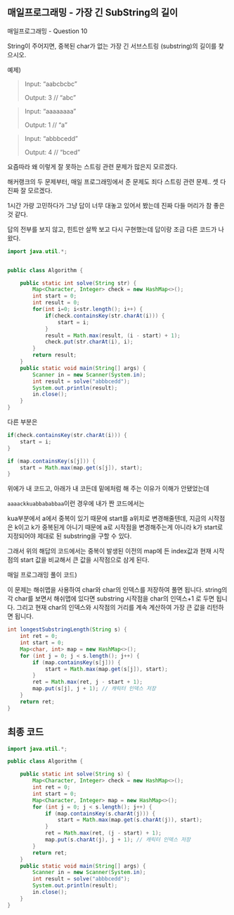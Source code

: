 ## 매일프로그래밍 - 가장 긴 SubString의 길이


매일프로그래밍 - Question 10 

String이 주어지면, 중복된 char가 없는 가장 긴 서브스트링 (substring)의 길이를 찾으시오.  

예제)

> Input: “aabcbcbc”
>
> Output: 3 // “abc”

>  Input: “aaaaaaaa”
>
> Output: 1 // “a”

> Input: “abbbcedd”
>
> Output: 4 // “bced”

요즘따라 왜 이렇게 잘 못하는 스트링 관련 문제가 많은지 모르겠다.

해커랭크의 두 문제부터, 매일 프로그래밍에서 준 문제도 죄다 스트링 관련 문제.. 셋 다 진짜 잘 모르겠다.

1시간 가량 고민하다가 그냥 답이 너무 대놓고 있어서 봤는데 진짜 다들 머리가 참 좋은것 같다.



답의 전부를 보지 않고, 힌트만 살짝 보고 다시 구현했는데 답이랑 조금 다른 코드가 나왔다.

```java
import java.util.*;


public class Algorithm {

    public static int solve(String str) {
        Map<Character, Integer> check = new HashMap<>();
        int start = 0;
        int result = 0;
        for(int i=0; i<str.length(); i++) {
            if(check.containsKey(str.charAt(i))) {
                start = i;
            }
            result = Math.max(result, (i - start) + 1);
            check.put(str.charAt(i), i);
        }
        return result;
    }
    public static void main(String[] args) {
        Scanner in = new Scanner(System.in);
        int result = solve("abbbcedd");
        System.out.println(result);
        in.close();
    }
}


```

다른 부분은

```java
if(check.containsKey(str.charAt(i))) {
    start = i;
}

if (map.containsKey(s[j])) {
    start = Math.max(map.get(s[j]), start);
}
```

위에가 내 코드고, 아래가 내 코든데 밑에처럼 해 주는 이유가 이해가 안됐었는데

`aaaackkuabbababbaa`이런 경우에 내가 짠 코드에서는

kua부분에서 a에서 중복이 있기 때문에 start를 a위치로 변경해줄텐데, 지금의 시작점은 k이고 k가 중복된게 아니기 때문에 a로 시작점을 변경해주는게 아니라 k가 start로 지정되어야 제대로 된 substring을 구할 수 있다.

그래서 위의 해답의 코드에서는 중복이 발생된 이전의 map에 든 index값과 현재 시작점의 start 값을 비교해서 큰 값을 시작점으로 삼게 된다.



매일 프로그래밍 풀이 코드)

이 문제는 해쉬맵을 사용하여 char와 char의 인덱스를 저장하여 풀면 됩니다. string의 각 char를 보면서 해쉬맵에 있다면 substring 시작점을 char의 인덱스+1 로 두면 됩니다. 그리고 현재 char의 인덱스와 시작점의 거리를 계속 계산하여 가장 큰 값을 리턴하면 됩니다.

```java
int longestSubstringLength(String s) {
	int ret = 0;
	int start = 0;
	Map<char, int> map = new HashMap<>();
	for (int j = 0; j < s.length(); j++) {
		if (map.containsKey(s[j])) {
			start = Math.max(map.get(s[j]), start);
		}
		ret = Math.max(ret, j - start + 1);
		map.put(s[j], j + 1); // 캐릭터 인덱스 저장
	} 
	return ret;
}
```



## 최종 코드

```java
import java.util.*;

public class Algorithm {

    public static int solve(String s) {
        Map<Character, Integer> check = new HashMap<>();
        int ret = 0;
        int start = 0;
        Map<Character, Integer> map = new HashMap<>();
        for (int j = 0; j < s.length(); j++) {
            if (map.containsKey(s.charAt(j))) {
                start = Math.max(map.get(s.charAt(j)), start);
            }
            ret = Math.max(ret, (j - start) + 1);
            map.put(s.charAt(j), j + 1); // 캐릭터 인덱스 저장
        }
        return ret;
    }
    public static void main(String[] args) {
        Scanner in = new Scanner(System.in);
        int result = solve("abbbcedd");
        System.out.println(result);
        in.close();
    }
}
```


